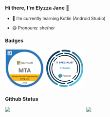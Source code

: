 ### Hi there, I'm Elyzza Jane 👋

<!-- - 🔭 I’m currently working on ... -->
- 🌱 I’m currently learning Kotlin (Android Studio)
<!-- - 👯 I’m looking to collaborate on ...
- 🤔 I’m looking for help with ...
- 💬 Ask me about ...
- 📫 How to reach me: ... -->
- 😄 Pronouns: she/her
<!-- - ⚡ Fun fact: ... -->


### Badges

<a href="https://www.credly.com/badges/f7a1da6b-e67d-4f84-ac24-7ccbffe0bc01/public_url"><img src="badge/mta-introduction-to-programming-using-java-certified-2021.png" width = 128px></a>
<a href="https://www.credly.com/badges/0fd85491-7341-4680-a6de-73e3a8460957/public_url"><img src="badge/it-specialist-python.png" width = 128px></a>

### Github Status

<img align = "left" width="47%" src = "https://github-readme-stats.vercel.app/api?username=Lyzza02&show_icons=true&theme=tokyonight">

<img align = "right" width="47%" src = "https://github-readme-stats.vercel.app/api/top-langs/?username=Lyzza02&layout=compact&theme=tokyonight&hide=c">

